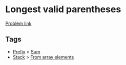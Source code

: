# Longest valid parentheses

[Problem link](https://leetcode.com/problems/longest-valid-parentheses)

## Tags

* [Prefix](/README.md#Prefix) > [Sum](/README.md#Prefix-Sum)
* [Stack](/README.md#Stack) > [From array elements](/README.md#Stack-From_array_elements)

